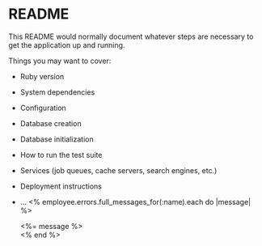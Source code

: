# README

This README would normally document whatever steps are necessary to get the
application up and running.

Things you may want to cover:

* Ruby version

* System dependencies

* Configuration

* Database creation

* Database initialization

* How to run the test suite

* Services (job queues, cache servers, search engines, etc.)

* Deployment instructions

* ... <% employee.errors.full_messages_for(:name).each do |message| %>
      <div><%= message %></div>
    <% end %>
